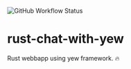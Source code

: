 ![GitHub Workflow Status](https://github.com/zibiax/rust-chat-with-yew/actions/workflows/rust.yml/badge.svg)
# rust-chat-with-yew


Rust webbapp using yew framework. :fire:
